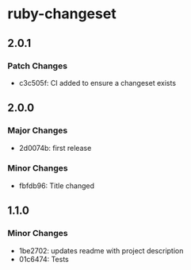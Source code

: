# ruby-changeset

## 2.0.1

### Patch Changes

- c3c505f: CI added to ensure a changeset exists

## 2.0.0

### Major Changes

- 2d0074b: first release

### Minor Changes

- fbfdb96: Title changed

## 1.1.0

### Minor Changes

- 1be2702: updates readme with project description
- 01c6474: Tests
